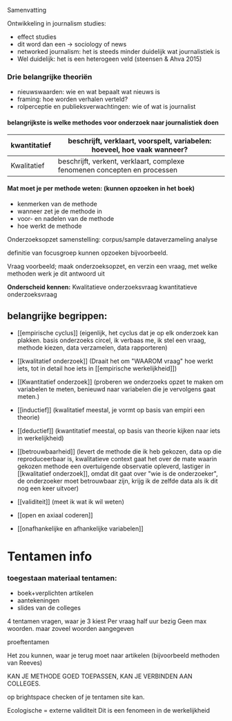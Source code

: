 Samenvatting

Ontwikkeling in journalism studies:
- effect studies
- dit word dan een -> sociology of news
- networked journalism: het is steeds minder duidelijk wat journalistiek is
- Wel duidelijk: het is een heterogeen veld (steensen & Ahva 2015)

### Drie belangrijke theoriën
- nieuwswaarden: wie en wat bepaalt wat nieuws is
- framing: hoe worden verhalen verteld?
- rolperceptie en publieksverwachtingen: wie of wat is journalist
#### belangrijkste is welke methodes voor onderzoek naar journalistiek doen

| kwantitatief | beschrijft, verklaart, voorspelt, variabelen: hoeveel, hoe vaak wanneer?  |
| ------------ | ------------------------------------------------------------------------- |
| Kwalitatief  | beschrijft, verkent, verklaart, complexe fenomenen concepten en processen | 

#### Mat moet je per methode weten: (kunnen opzoeken in het boek)
- kenmerken van de methode
- wanneer zet je de methode in
- voor- en nadelen van de methode
- hoe werkt de methode

Onderzoeksopzet
samenstelling: corpus/sample
dataverzameling
analyse

definitie van focusgroep kunnen opzoeken bijvoorbeeld.

Vraag voorbeeld; maak onderzoeksopzet, en verzin een vraag, met welke methoden werk je dit antwoord uit

**Onderscheid kennen:**
Kwalitatieve onderzoeksvraag
kwantitatieve onderzoeksvraag


## belangrijke begrippen:
- [[empirische cyclus]] (eigenlijk, het cyclus dat je op elk onderzoek kan plakken. basis onderzoeks circel, ik verbaas me, ik stel een vraag, methode kiezen, data verzamelen, data rapporteren)
- [[kwalitatief onderzoek]] (Draait het om "WAAROM vraag" hoe werkt iets, tot in detail hoe iets in [[empirische werkelijkheid]])
- [[Kwantitatief onderzoek]] (proberen we onderzoeks opzet te maken om variabelen te meten, benieuwd naar variabelen die je vervolgens gaat meten.)

- [[inductief]] (kwalitatief meestal, je vormt op basis van empiri een theorie)
- [[deductief]] (kwantitatief meestal, op basis van theorie kijken naar iets in werkelijkheid)

- [[betrouwbaarheid]] (levert de methode die ik heb gekozen, data op die reproduceerbaar is, kwalitatieve context gaat het over de mate waarin gekozen methode een overtuigende observatie opleverd, lastiger in [[kwalitatief onderzoek]], omdat dit gaat over "wie is de onderzoeker", de onderzoeker moet betrouwbaar zijn, krijg ik de zelfde data als ik dit nog een keer uitvoer)
- [[validiteit]] (meet ik wat ik wil weten)

- [[open en axiaal coderen]] 
- [[onafhankelijke en afhankelijke variabelen]] 

# Tentamen info
### toegestaan materiaal tentamen:
- boek+verplichten artikelen
- aantekeningen
- slides van de colleges


4 tentamen vragen, waar je 3 kiest
Per vraag half uur bezig
Geen max woorden. maar zoveel woorden aangegeven

proeftentamen

Het zou kunnen, waar je terug moet naar artikelen (bijvoorbeeld methoden van Reeves)

KAN JE METHODE GOED TOEPASSEN, KAN JE VERBINDEN AAN COLLEGES.

op brightspace checken of je tentamen site kan.




Ecologische = externe validiteit
Dit is een fenomeen in de werkelijkheid


